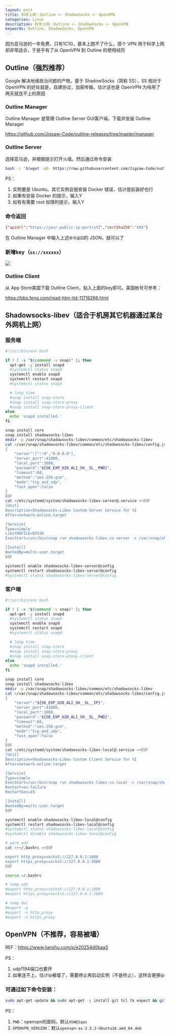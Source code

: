 ```yaml
---
layout: post
title: 科学上网：Outline <- ShadowSocks <- OpenVPN
categories: Linux
description: 科学上网：Outline <- ShadowSocks <- OpenVPN
keywords: Outline, ShadowSocks, OpenVPN
---
```



因为亚马逊的一年免费，只有1C1G，基本上跑不了什么，搭个 VPN 用于科学上网却非常适合，于是乎有了从 OpenVPN 到 Outline 的使用经历

## Outline（强烈推荐）
Google 解决地缘政治问题的产物，基于 ShadowSocks（简称 SS），SS 相对于 OpenVPN 的好处就是，自建协议，加密传输，估计这也是 OpenVPN 为啥用了两天就连不上的原因

### Outline Manager
Outline Manager 是管理 Outline Server GUI客户端，下载并安装 Outline Manager

<https://github.com/Jigsaw-Code/outline-releases/tree/master/manager>

### Outline Server
选择亚马逊，并根据提示打开火墙。然后通过命令安装 
```bash
bash -c "$(wget -qO- https://raw.githubusercontent.com/Jigsaw-Code/outline-server/master/src/server_manager/install_scripts/install_server.sh)"
```
PS：
1. 实例要是 Ubuntu。其它实例会报安装 Docker 错误，估计提前装好也行
2. 如果有安装 Docker 的提示，输入Y
3. 如有有需要 root 权限的提示，输入Y

### 命令返回
```json
{"apiUrl":"https://your-public-ip:port/xYZ","certSha256":"XXX"}
```
在 Outline Manager 中输入上述`命令返回`的 JSON，就可以了

### 新增key（`ss://xxxxxx`）
![](/images/posts/2018/08/WX20180829-192822@2x.png)

### Outline Client
从 App Store美国下载 Outline Client，贴入上面的key即可。美国帐号可参考：

<https://bbs.feng.com/read-htm-tid-11716266.html>

## Shadowsocks-libev（适合于机房其它机器通过某台外网机上网）

### 服务端
```bash
#!/usr/bin/env bash

if ! [ -x "$(command -v snap)" ]; then
  apt-get -y install snapd
  #systemctl status snapd
  systemctl enable snapd
  systemctl restart snapd
  #systemctl status snapd

  # long time
  #snap install snap-store
  #snap install snap-store-proxy
  #snap install snap-store-proxy-client
else
  echo 'snapd installed.'
fi

snap install core
snap install shadowsocks-libev
mkdir -p /var/snap/shadowsocks-libev/common/etc/shadowsocks-libev
cat >/var/snap/shadowsocks-libev/common/etc/shadowsocks-libev/config.json <<EOF
{
    "server":["::0","0.0.0.0"],
    "server_port":41080,
    "local_port":1080,
    "password":"${SK_EXP_U20_ALI_SH__SL__PWD}",
    "timeout":60,
    "method":"aes-256-gcm",
    "mode":"tcp_and_udp",
    "fast_open":false
}
EOF
cat >/etc/systemd/system/shadowsocks-libev-server@.service <<EOF
[Unit]
Description=Shadowsocks-Libev Custom Server Service for %I
After=network-online.target

[Service]
Type=simple
LimitNOFILE=65536
ExecStart=/usr/bin/snap run shadowsocks-libev.ss-server -c /var/snap/shadowsocks-libev/common/etc/shadowsocks-libev/%i.json

[Install]
WantedBy=multi-user.target
EOF

systemctl enable shadowsocks-libev-server@config
systemctl restart shadowsocks-libev-server@config
#systemctl status shadowsocks-libev-server@config

```

### 客户端
```bash
#!/usr/bin/env bash

if ! [ -x "$(command -v snap)" ]; then
  apt-get -y install snapd
  #systemctl status snapd
  systemctl enable snapd
  systemctl restart snapd
  #systemctl status snapd

  # long time
  #snap install snap-store
  #snap install snap-store-proxy
  #snap install snap-store-proxy-client
else
  echo 'snapd installed.'
fi

snap install core
snap install shadowsocks-libev
mkdir -p /var/snap/shadowsocks-libev/common/etc/shadowsocks-libev
cat >/var/snap/shadowsocks-libev/common/etc/shadowsocks-libev/config.json <<EOF
{
    "server":"${SK_EXP_U20_ALI_SH__SL__IP}",
    "server_port":41080,
    "local_port":1080,
    "password":"${SK_EXP_U20_ALI_SH__SL__PWD}",
    "timeout":60,
    "method":"aes-256-gcm",
    "mode":"tcp_and_udp",
    "fast_open":false
}
EOF
cat >/etc/systemd/system/shadowsocks-libev-local@.service <<EOF
[Unit]
Description=Shadowsocks-Libev Custom Client Service for %I
After=network-online.target

[Service]
Type=simple
ExecStart=/usr/bin/snap run shadowsocks-libev.ss-local -c /var/snap/shadowsocks-libev/common/etc/shadowsocks-libev/%i.json
Restart=on-failure
RestartSec=15

[Install]
WantedBy=multi-user.target
EOF

systemctl enable shadowsocks-libev-local@config
systemctl restart shadowsocks-libev-local@config
#systemctl status shadowsocks-libev-local@config
#systemctl disable shadowsocks-libev-local@config

# perm add
cat >>~/.bashrc <<EOF

export http_proxy=socks5://127.0.0.1:1080
export https_proxy=socks5://127.0.0.1:1080
EOF

source ~/.bashrc

# temp add
#export http_proxy=socks5://127.0.0.1:1080
#export https_proxy=socks5://127.0.0.1:1080

# temp del
#export -p
#export -n http_proxy
#export -n https_proxy

```

## OpenVPN（不推荐，容易被墙）
REF：<https://www.jianshu.com/p/e20254d0baa3>

PS：
1. udp1194端口也要开
2. 如果连不上，估计ip被墙了，需要停止再启动实例（不是终止），这样会更换ip

### 可通过如下命令安装：
```bash
sudo apt-get update && sudo apt-get -y install git tcl tk expect && git clone https://github.com/ShaneKing/openvpn-install.git && cd openvpn-install && chmod +x openvpn-install.sh && sudo ./openvpn-install.sh ${PWD} ${OPENVPN_VERSION}
```
PS：
1. `PWD`：openvpn的密码，默认`XSW@1qaz`
2. `OPENVPN_VERSION`：默认`openvpn-as-2.5.2-Ubuntu16.amd_64.deb`

